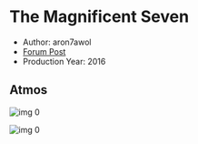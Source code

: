 # The Magnificent Seven

* Author: aron7awol
* [Forum Post](https://www.avsforum.com/threads/bass-eq-for-filtered-movies.2995212/post-56777390)
* Production Year: 2016

## Atmos

![img 0](https://fanart.tv/fanart/movies/333484/moviethumb/the-magnificent-seven-57ff80b86b84d.jpg)

![img 0](https://i.imgur.com/wPIA5B5.png)

